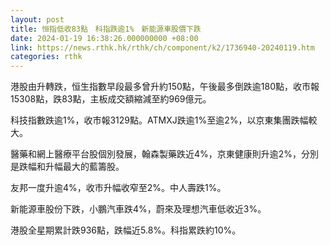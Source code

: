 ```yaml
---
layout: post
title: 恒指低收83點　科指跌逾1%　新能源車股價下跌
date: 2024-01-19 16:38:26.000000000 +08:00
link: https://news.rthk.hk/rthk/ch/component/k2/1736940-20240119.htm
categories: rthk
---
```


港股由升轉跌，恒生指數早段最多曾升約150點，午後最多倒跌逾180點，收市報15308點，跌83點，主板成交額縮減至約969億元。

科技指數跌逾1%，收市報3129點。ATMXJ跌逾1%至逾2%，以京東集團跌幅較大。

醫藥和網上醫療平台股個別發展，翰森製藥跌近4%，京東健康則升逾2%，分別是跌幅和升幅最大的藍籌股。

友邦一度升逾4%，收市升幅收窄至2%。中人壽跌1%。

新能源車股份下跌，小鵬汽車跌4%，蔚來及理想汽車低收近3%。

港股全星期累計跌936點，跌幅近5.8%。科指累跌約10%。
